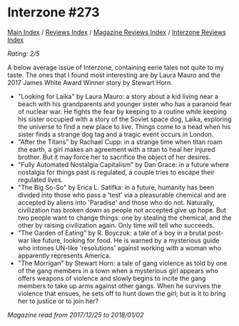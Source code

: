 # Interzone #273

[Main Index](../../../README.md) / [Reviews Index](../../README.md) / [Magazine Reviews Index](../README.md) / [Interzone Reviews Index](README.md)

*Rating: 2/5*

A below average issue of Interzone, containing eerie tales not quite to my taste. The ones that I found most interesting are by Laura Mauro and the 2017 James White Award Winner story by Stewart Horn.

- "Looking for Laika" by Laura Mauro: a story about a kid living near a beach with his grandparents and younger sister who has a paranoid fear of nuclear war. He fights the fear by keeping to a routine while keeping his sister occupied with a story of the Soviet space dog, Laika, exploring the universe to find a new place to live. Things come to a head when his sister finds a strange dog tag and a tragic event occurs in London.
- "After the Titans" by Rachael Cupp: in a strange time when titan roam the earth, a girl makes an agreement with a titan to heal her injured brother. But it may force her to sacrifice the object of her desires.
- "Fully Automated Nostalgia Capitalism" by Dan Grace: in a future where nostalgia for things past is regulated, a couple tries to escape their regulated lives.
- "The Big So-So" by Erica L. Satifka: in a future, humanity has been divided into those who pass a 'test' via a pleasurable chemical and are accepted by aliens into 'Paradise' and those who do not. Naturally, civilization has broken down as people not accepted give up hope. But two people want to change things: one by stealing the chemical, and the other by raising civilization again. Only time will tell who succeeds.
- "The Garden of Eating" by R. Boyczuk: a tale of a boy in a brutal post-war like future, looking for food. He is warned by a mysterious guide who intones UN-like 'resolutions' against working with a woman who apparently represents America.
- "The Morrigan" by Stewart Horn: a tale of gang violence as told by one of the gang members in a town when a mysterious girl appears who offers weapons of violence and slowly begins to incite the gang members to take up arms against other gangs. When he survives the violence that ensues, he sets off to hunt down the girl; but is it to bring her to justice or to join her?

*Magazine read from 2017/12/25 to 2018/01/02*
